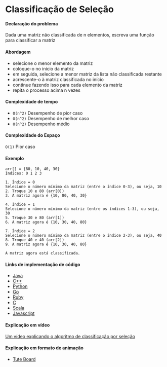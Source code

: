 # Classificação de Seleção

#### Declaração do problema

Dada uma matriz não classificada de n elementos, escreva uma função para classificar a matriz

#### Abordagem

- selecione o menor elemento da matriz
- coloque-o no início da matriz
- em seguida, selecione a menor matriz da lista não classificada restante
- acrescente-o à matriz classificada no início
- continue fazendo isso para cada elemento da matriz
- repita o processo acima n vezes

#### Complexidade de tempo

- `O(n^2)` Desempenho de pior caso
- `O(n^2)` Desempenho de melhor caso
- `O(n^2)` Desempenho médio

#### Complexidade do Espaço

`O(1)` Pior caso

#### Exemplo

```
arr[] = {80, 10, 40, 30}
Índices: 0 1 2 3

1. Índice = 0
Selecione o número mínimo da matriz (entre o índice 0-3), ou seja, 10
2. Troque 10 e 80 (arr[0])
3. A matriz agora é {10, 80, 40, 30}

4. Índice = 1
Selecione o número mínimo da matriz (entre os índices 1-3), ou seja, 30
5. Troque 30 e 80 (arr[1])
6. A matriz agora é {10, 30, 40, 80}

7. Índice = 2
Selecione o número mínimo da matriz (entre o índice 2-3), ou seja, 40
8. Troque 40 e 40 (arr[2])
9. A matriz agora é {10, 30, 40, 80}

A matriz agora está classificada.
```

#### Links de implementação de código

- [Java](https://github.com/TheAlgorithms/Java/blob/master/src/main/java/com/thealgorithms/sorts/SelectionSort.java)
- [C++](https://github.com/TheAlgorithms/C-Plus-Plus/blob/master/Sorting/Selection%20Sort.cpp)
- [Python](https://github.com/TheAlgorithms/Python/blob/master/sorts/selection_sort.py)
- [Go](https://github.com/TheAlgorithms/Go/blob/master/sorts/selection_sort.go)
- [Ruby](https://github.com/TheAlgorithms/Ruby/blob/master/Sorting/selection_sort.rb)
- [C](https://github.com/TheAlgorithms/C/blob/master/sorting/SelectionSort.c)
- [Scala](https://github.com/TheAlgorithms/Scala/blob/master/src/main/scala/Sort/SelectionSort.scala)
- [Javascript](https://github.com/TheAlgorithms/JavaScript/blob/master/Sorts/SelectionSort.js)

#### Explicação em vídeo

[Um vídeo explicando o algoritmo de classificação por seleção](https://www.youtube.com/watch?v=f8hXR_Hvybo)

#### Explicação em formato de animação

- [Tute Board](https://boardhub.github.io/tute/?wd=selectSortAlgo2)
